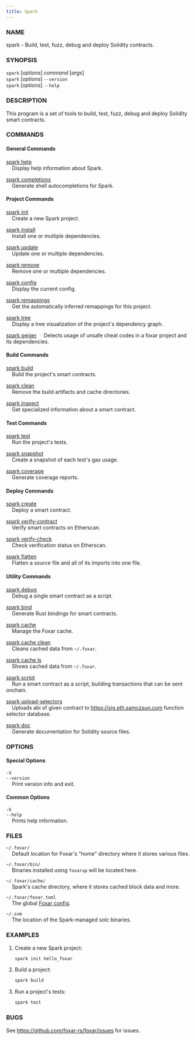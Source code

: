 ```yaml
---
title: Spark
---
```


### NAME

spark - Build, test, fuzz, debug and deploy Solidity contracts.

### SYNOPSIS

`spark` [*options*] *command* [*args*]  
`spark` [*options*] `--version`  
`spark` [*options*] `--help`

### DESCRIPTION

This program is a set of tools to build, test, fuzz, debug and deploy Solidity smart contracts.

### COMMANDS

#### General Commands

[spark help](./spark-help.md)  
&nbsp;&nbsp;&nbsp;&nbsp;Display help information about Spark.

[spark completions](./spark-completions.md)  
&nbsp;&nbsp;&nbsp;&nbsp;Generate shell autocompletions for Spark.

#### Project Commands

[spark init](./spark-init.md)  
&nbsp;&nbsp;&nbsp;&nbsp;Create a new Spark project.

[spark install](./spark-install.md)  
&nbsp;&nbsp;&nbsp;&nbsp;Install one or multiple dependencies.

[spark update](./spark-update.md)  
&nbsp;&nbsp;&nbsp;&nbsp;Update one or multiple dependencies.

[spark remove](./spark-remove.md)  
&nbsp;&nbsp;&nbsp;&nbsp;Remove one or multiple dependencies.

[spark config](./spark-config.md)  
&nbsp;&nbsp;&nbsp;&nbsp;Display the current config.

[spark remappings](./spark-remappings.md)  
&nbsp;&nbsp;&nbsp;&nbsp;Get the automatically inferred remappings for this project.

[spark tree](./spark-tree.md)  
&nbsp;&nbsp;&nbsp;&nbsp;Display a tree visualization of the project's dependency graph.

[spark geiger](./spark-geiger.md)
&nbsp;&nbsp;&nbsp;&nbsp;Detects usage of unsafe cheat codes in a foxar project and its dependencies.

#### Build Commands

[spark build](./spark-build.md)  
&nbsp;&nbsp;&nbsp;&nbsp;Build the project's smart contracts.

[spark clean](./spark-clean.md)  
&nbsp;&nbsp;&nbsp;&nbsp;Remove the build artifacts and cache directories.

[spark inspect](./spark-inspect.md)  
&nbsp;&nbsp;&nbsp;&nbsp;Get specialized information about a smart contract.

#### Test Commands

[spark test](./spark-test.md)  
&nbsp;&nbsp;&nbsp;&nbsp;Run the project's tests.

[spark snapshot](./spark-snapshot.md)  
&nbsp;&nbsp;&nbsp;&nbsp;Create a snapshot of each test's gas usage.

[spark coverage](./spark-coverage.md)  
&nbsp;&nbsp;&nbsp;&nbsp;Generate coverage reports.

#### Deploy Commands

[spark create](./spark-create.md)  
&nbsp;&nbsp;&nbsp;&nbsp;Deploy a smart contract.

[spark verify-contract](./spark-verify-contract.md)  
&nbsp;&nbsp;&nbsp;&nbsp;Verify smart contracts on Etherscan.

[spark verify-check](./spark-verify-check.md)  
&nbsp;&nbsp;&nbsp;&nbsp;Check verification status on Etherscan.

[spark flatten](./spark-flatten.md)  
&nbsp;&nbsp;&nbsp;&nbsp;Flatten a source file and all of its imports into one file.

#### Utility Commands

[spark debug](./spark-debug.md)  
&nbsp;&nbsp;&nbsp;&nbsp;Debug a single smart contract as a script.

[spark bind](./spark-bind.md)  
&nbsp;&nbsp;&nbsp;&nbsp;Generate Rust bindings for smart contracts.

[spark cache](./spark-cache.md)  
&nbsp;&nbsp;&nbsp;&nbsp;Manage the Foxar cache.

[spark cache clean](./spark-cache-clean.md)  
&nbsp;&nbsp;&nbsp;&nbsp;Cleans cached data from `~/.foxar`.

[spark cache ls](./spark-cache-ls.md)  
&nbsp;&nbsp;&nbsp;&nbsp;Shows cached data from `~/.foxar`.

[spark script](./spark-script.md)  
&nbsp;&nbsp;&nbsp;&nbsp;Run a smart contract as a script, building transactions that can be sent onchain.

[spark upload-selectors](./spark-upload-selectors.md)  
&nbsp;&nbsp;&nbsp;&nbsp;Uploads abi of given contract to https://sig.eth.samczsun.com function selector database.

[spark doc](./spark-doc.md)  
&nbsp;&nbsp;&nbsp;&nbsp;Generate documentation for Solidity source files.

### OPTIONS

#### Special Options

`-V`  
`--version`  
&nbsp;&nbsp;&nbsp;&nbsp;Print version info and exit.

#### Common Options

`-h`  
`--help`  
&nbsp;&nbsp;&nbsp;&nbsp;Prints help information.

### FILES

`~/.foxar/`  
&nbsp;&nbsp;&nbsp;&nbsp;Default location for Foxar's "home" directory where it stores various files.

`~/.foxar/bin/`  
&nbsp;&nbsp;&nbsp;&nbsp;Binaries installed using `foxarup` will be located here.

`~/.foxar/cache/`  
&nbsp;&nbsp;&nbsp;&nbsp;Spark's cache directory, where it stores cached block data and more.

`~/.foxar/foxar.toml`  
&nbsp;&nbsp;&nbsp;&nbsp;The global [Foxar config](../config/overview).

`~/.svm`  
&nbsp;&nbsp;&nbsp;&nbsp;The location of the Spark-managed solc binaries.

### EXAMPLES

1. Create a new Spark project:

   ```sh
   spark init hello_foxar
   ```

2. Build a project:

   ```sh
   spark build
   ```

3. Run a project's tests:
   ```sh
   spark test
   ```

### BUGS

See https://github.com/foxar-rs/foxar/issues for issues.
